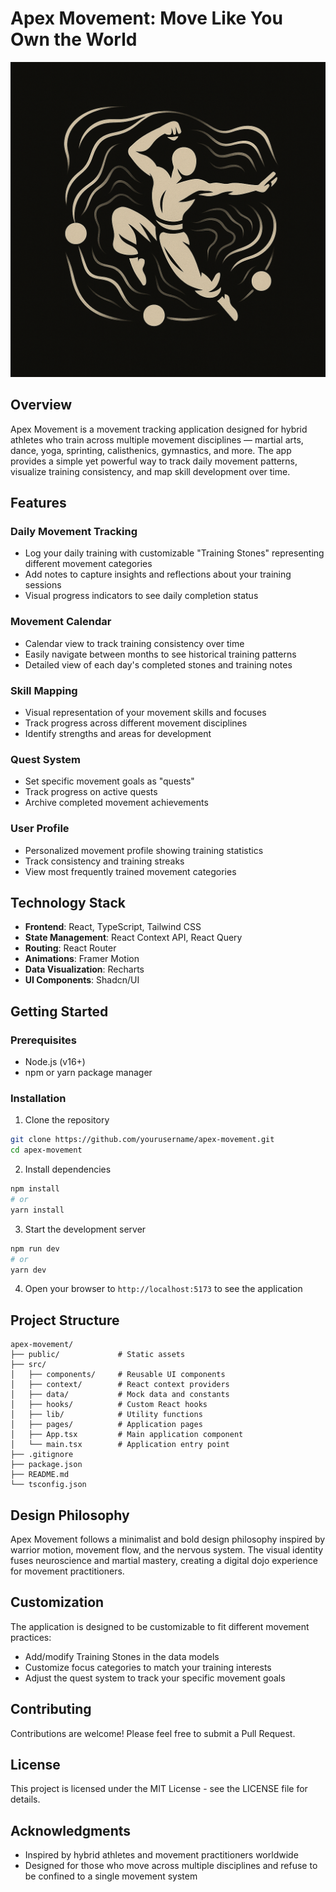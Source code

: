 
# Apex Movement: Move Like You Own the World

![Apex Movement Logo](public/lovable-uploads/b2ce79c8-d067-4d35-9976-b38a22d22191.png)

## Overview

Apex Movement is a movement tracking application designed for hybrid athletes who train across multiple movement disciplines — martial arts, dance, yoga, sprinting, calisthenics, gymnastics, and more. The app provides a simple yet powerful way to track daily movement patterns, visualize training consistency, and map skill development over time.

## Features

### Daily Movement Tracking
- Log your daily training with customizable "Training Stones" representing different movement categories
- Add notes to capture insights and reflections about your training sessions
- Visual progress indicators to see daily completion status

### Movement Calendar
- Calendar view to track training consistency over time
- Easily navigate between months to see historical training patterns
- Detailed view of each day's completed stones and training notes

### Skill Mapping
- Visual representation of your movement skills and focuses
- Track progress across different movement disciplines
- Identify strengths and areas for development

### Quest System
- Set specific movement goals as "quests"
- Track progress on active quests
- Archive completed movement achievements

### User Profile
- Personalized movement profile showing training statistics
- Track consistency and training streaks
- View most frequently trained movement categories

## Technology Stack

- **Frontend**: React, TypeScript, Tailwind CSS
- **State Management**: React Context API, React Query
- **Routing**: React Router
- **Animations**: Framer Motion
- **Data Visualization**: Recharts
- **UI Components**: Shadcn/UI

## Getting Started

### Prerequisites
- Node.js (v16+)
- npm or yarn package manager

### Installation

1. Clone the repository
```bash
git clone https://github.com/yourusername/apex-movement.git
cd apex-movement
```

2. Install dependencies
```bash
npm install
# or
yarn install
```

3. Start the development server
```bash
npm run dev
# or
yarn dev
```

4. Open your browser to `http://localhost:5173` to see the application

## Project Structure

```
apex-movement/
├── public/             # Static assets
├── src/
│   ├── components/     # Reusable UI components
│   ├── context/        # React context providers
│   ├── data/           # Mock data and constants
│   ├── hooks/          # Custom React hooks
│   ├── lib/            # Utility functions
│   ├── pages/          # Application pages
│   ├── App.tsx         # Main application component
│   └── main.tsx        # Application entry point
├── .gitignore
├── package.json
├── README.md
└── tsconfig.json
```

## Design Philosophy

Apex Movement follows a minimalist and bold design philosophy inspired by warrior motion, movement flow, and the nervous system. The visual identity fuses neuroscience and martial mastery, creating a digital dojo experience for movement practitioners.

## Customization

The application is designed to be customizable to fit different movement practices:

- Add/modify Training Stones in the data models
- Customize focus categories to match your training interests
- Adjust the quest system to track your specific movement goals

## Contributing

Contributions are welcome! Please feel free to submit a Pull Request.

## License

This project is licensed under the MIT License - see the LICENSE file for details.

## Acknowledgments

- Inspired by hybrid athletes and movement practitioners worldwide
- Designed for those who move across multiple disciplines and refuse to be confined to a single movement system
